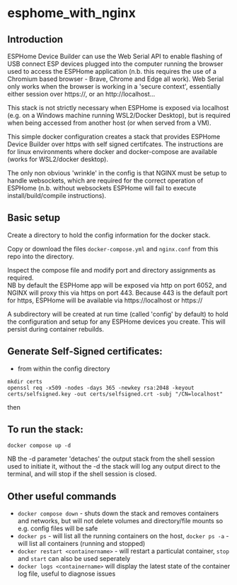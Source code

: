 # esphome_with_nginx
## Introduction
ESPHome Device Builder can use the Web Serial API to enable flashing of USB connect ESP devices plugged into the computer running the browser used to access the ESPHome application (n.b. this requires the use of a Chromium based browser - Brave, Chrome and Edge all work).  Web Serial only works when the browser is working in a 'secure context', essentially either session over https://, or an http://localhost... 

This stack is not strictly necessary when ESPHome is exposed via localhost (e.g. on a Windows machine running WSL2/Docker Desktop), but is required when being accessed from another host (or when served from a VM).

This simple docker configuration creates a stack that provides ESPHome Device Builder over https with self signed certifcates.
The instructions are for linux environments where docker and docker-compose are available (works for WSL2/docker desktop).

The only non obvious 'wrinkle' in the config is that NGINX must be setup to handle websockets, which are required for the correct operation of ESPHome (n.b. without websockets ESPHome will fail to execute install/build/compile instructions).

## Basic setup
Create a directory to hold the config information for the docker stack.

Copy or download the files `docker-compose.yml` and `nginx.conf` from this repo into the directory.

Inspect the compose file and modify port and directory assignments as required.  
NB by default the ESPHome app will be exposed via http on port 6052, and NGINX will proxy this via https on port 443.
Because 443 is the default port for https, ESPHome will be available via https://localhost or https://<ip address of host>

A subdirectory will be created at run time (called 'config' by default) to hold the configuration and setup for any ESPHome devices you create.  This will persist during container rebuilds.


## Generate Self-Signed certificates:
- from within the config directory
  
```  
mkdir certs
openssl req -x509 -nodes -days 365 -newkey rsa:2048 -keyout certs/selfsigned.key -out certs/selfsigned.crt -subj "/CN=localhost"
```
then

## To run the stack:

```
docker compose up -d
```  
NB the -d parameter 'detaches' the output stack from the shell session used to initiate it, without the -d the stack will log any output direct to the terminal, and will stop if the shell session is closed.

## Other useful commands

* `docker compose down`  - shuts down the stack and removes containers and networks, but will not delete volumes and directory/file mounts so e.g. config files will be safe
* `docker ps`  - will list all the running containers on the host, `docker ps -a` - will list all containers (running and stopped)
* `docker restart <containername>` - will restart a particulat container, `stop` and `start` can also be used seperately
* `docker logs <containername>` will display the latest state of the container log file, useful to diagnose issues
